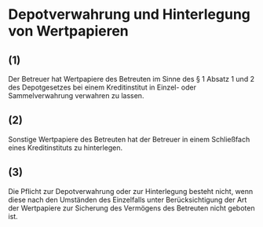 # Depotverwahrung und Hinterlegung von Wertpapieren



## (1)

 Der Betreuer hat Wertpapiere des Betreuten im Sinne des § 1 Absatz 1 und 2 des Depotgesetzes bei einem Kreditinstitut in Einzel- oder Sammelverwahrung verwahren zu lassen.

## (2)

 Sonstige Wertpapiere des Betreuten hat der Betreuer in einem Schließfach eines Kreditinstituts zu hinterlegen.

## (3)

 Die Pflicht zur Depotverwahrung oder zur Hinterlegung besteht nicht, wenn diese nach den Umständen des Einzelfalls unter Berücksichtigung der Art der Wertpapiere zur Sicherung des Vermögens des Betreuten nicht geboten ist. 

